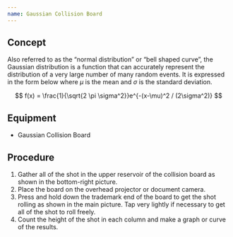 ```yaml
---
name: Gaussian Collision Board
---
```


## Concept
Also referred to as the “normal distribution” or “bell shaped curve”, the Gaussian distribution is a function that can accurately represent the distribution of a very large number of many random events. It is expressed in the form below where $\mu$ is the mean and $\sigma$ is the standard deviation.

$$
f(x) = \frac{1}{\sqrt{2 \pi \sigma^2}}e^{-(x-\mu)^2 / (2\sigma^2)}
$$

## Equipment
- Gaussian Collision Board

## Procedure
1. Gather all of the shot in the upper reservoir of the collision board as shown in the bottom-right picture.
2. Place the board on the overhead projector or document camera.
3. Press and hold down the trademark end of the board to get the shot rolling as shown in the main picture. Tap very lightly if necessary to get all of the shot to roll freely.
4. Count the height of the shot in each column and make a graph or curve of the results.